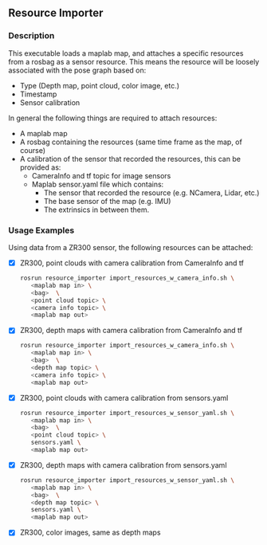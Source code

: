 ## Resource Importer

### Description

This executable loads a maplab map, and attaches a specific resources from a rosbag as a sensor resource.
This means the resource will be loosely associated with the pose graph based on:
 - Type (Depth map, point cloud, color image, etc.)
 - Timestamp
 - Sensor calibration

In general the following things are required to attach resources:
 - A maplab map
 - A rosbag containing the resources (same time frame as the map, of course)
 - A calibration of the sensor that recorded the resources, this can be provided as:
   - CameraInfo and tf topic for image sensors
   - Maplab sensor.yaml file which contains:
     - The sensor that recorded the resource (e.g. NCamera, Lidar, etc.)
     - The base sensor of the map (e.g. IMU)
     - The extrinsics in between them.

### Usage Examples

Using data from a ZR300 sensor, the following resources can be attached:

 - [x] ZR300, point clouds with camera calibration from CameraInfo and tf

    ```bash
    rosrun resource_importer import_resources_w_camera_info.sh \
       <maplab map in> \
       <bag>  \
       <point cloud topic> \
       <camera info topic> \
       <maplab map out>
    ```

  - [x] ZR300, depth maps with camera calibration from CameraInfo and tf

    ```bash
    rosrun resource_importer import_resources_w_camera_info.sh \
       <maplab map in> \
       <bag>  \
       <depth map topic> \
       <camera info topic> \
       <maplab map out>
    ```

 - [x] ZR300, point clouds with camera calibration from sensors.yaml

    ```bash
    rosrun resource_importer import_resources_w_sensor_yaml.sh \
       <maplab map in> \
       <bag>  \
       <point cloud topic> \
       sensors.yaml \
       <maplab map out>
    ```

  - [x] ZR300, depth maps with camera calibration from sensors.yaml

    ```bash
    rosrun resource_importer import_resources_w_sensor_yaml.sh \
       <maplab map in> \
       <bag>  \
       <depth map topic> \
       sensors.yaml \
       <maplab map out>
    ```

 - [x] ZR300, color images, same as depth maps
